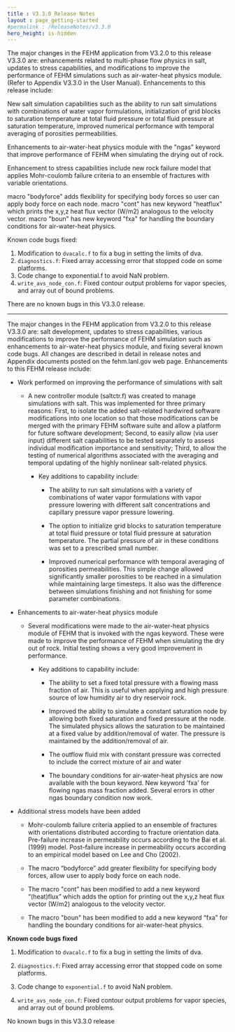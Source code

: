 ```yaml
---
title : V3.3.0 Release Notes
layout : page_getting-started
#permalink : /ReleaseNotes/v3.3.0
hero_height: is-hidden
---
```


The major changes in the FEHM application from V3.2.0 to this release V3.3.0 are: enhancements related to multi-phase flow physics in salt, updates to stress capabilities, and modifications to improve the performance of FEHM simulations such as air-water-heat physics module. (Refer to Appendix V3.3.0 in the User Manual). Enhancements to this release include:

New salt simulation capabilities such as the ability to run salt simulations with combinations of water vapor formulations, initialization of grid blocks to saturation temperature at total fluid pressure or total fluid pressure at saturation temperature, improved numerical performance with temporal averaging of porosities permeabilities.

Enhancements to air-water-heat physics module with the "ngas" keyword that improve performance of FEHM when simulating the drying out of rock.

Enhancement to stress capabilities include new rock failure model that applies Mohr-coulomb failure criteria to an ensemble of fractures with variable orientations.

macro "bodyforce" adds flexibility for specifying body forces so user can apply body force on each node.
macro "cont" has new keyword "heatflux" which prints the x,y,z heat flux vector (W/m2) analogous to the velocity vector.
macro "boun" has new keyword "fxa" for handling the boundary conditions for air-water-heat physics.

Known code bugs fixed:

1. Modification to ``dvacalc.f`` to fix a bug in setting the limits of dva.
2. ``diagnostics.f``: Fixed array accessing error that stopped code on some platforms.
3. Code change to exponential.f to avoid NaN problem.
4. ``write_avs_node_con.f``: Fixed contour output problems for vapor species, and array out of bound problems.

There are no known bugs in this V3.3.0 release.

----------------------------------

The major changes in the FEHM application from V3.2.0 to this release V3.3.0 are: salt development, updates to stress capabilities, various modifications to improve the performance of FEHM simulation such as enhancements to air-water-heat physics module, and fixing several known code bugs. All changes are described in detail in release notes and Appendix documents posted on the fehm.lanl.gov web page. Enhancements to this FEHM release include:

* Work performed on improving the performance of simulations with salt

  * A new controller module (saltctr.f) was created to manage simulations with salt. This was implemented for three primary reasons: First, to isolate the added salt-related hardwired software modifications into one location so that those modifications can be merged with the primary FEHM software suite and allow a platform for future software development; Second, to easily allow (via user input) different salt capabilities to be tested separately to assess individual modification importance and sensitivity; Third, to allow the testing of numerical algorithms associated with the averaging and temporal updating of the highly nonlinear salt-related physics.

    * Key additions to capability include:

      * The ability to run salt simulations with a variety of combinations of water vapor formulations with vapor pressure lowering with different salt concentrations and capillary pressure vapor pressure lowering.

      * The option to initialize grid blocks to saturation temperature at total fluid pressure or total fluid pressure at saturation temperature. The partial pressure of air in these conditions was set to a prescribed small number.

      * Improved numerical performance with temporal averaging of porosities permeabilities. This simple change allowed significantly smaller porosities to be reached in a simulation while maintaining large timesteps. It also was the difference between simulations finishing and not finishing for some parameter combinations.

* Enhancements to air-water-heat physics module

  * Several modifications were made to the air-water-heat physics module of FEHM that is invoked with the ngas keyword. These were made to improve the performance of FEHM when simulating the dry out of rock. Initial testing shows a very good improvement in performance.

    * Key additions to capability include:

      * The ability to set a fixed total pressure with a flowing mass fraction of air. This is useful when applying and high pressure source of low humidity air to dry reservoir rock.

      * Improved the ability to simulate a constant saturation node by allowing both fixed saturation and fixed pressure at the node. The simulated physics allows the saturation to be maintained at a fixed value by addition/removal of water. The pressure is maintained by the addition/removal of air.

      * The outflow fluid mix with constant pressure was corrected to include the correct mixture of air and water

      * The boundary conditions for air-water-heat physics are now available with the boun keyword. New keyword 'fxa' for flowing ngas mass fraction added. Several errors in other ngas boundary condition now work.

* Additional stress models have been added

  * Mohr-coulomb failure criteria applied to an ensemble of fractures with orientations distributed according to fracture orientation data. Pre-failure increase in permeability occurs according to the Bai et al. (1999) model. Post-failure increase in permeability occurs according to an empirical model based on Lee and Cho (2002).

  * The macro “bodyforce” add greater flexibility for specifying body forces, allow user to apply body force on each node.

  * The macro "cont” has been modified to add a new keyword “(heat)flux” which adds the option for printing out the x,y,z heat flux vector (W/m2) analogous to the velocity vector.

  * The macro "boun" has been modified to add a new keyword “fxa” for handling the boundary conditions for air-water-heat physics.


**Known code bugs fixed**

1. Modification to ``dvacalc.f`` to fix a bug in setting the limits of dva.

2. ``diagnostics.f``: Fixed array accessing error that stopped code on some platforms.

3. Code change to ``exponential.f`` to avoid NaN problem.

4. ``write_avs_node_con.f``: Fixed contour output problems for vapor species, and array out of bound problems.

No known bugs in this V3.3.0 release